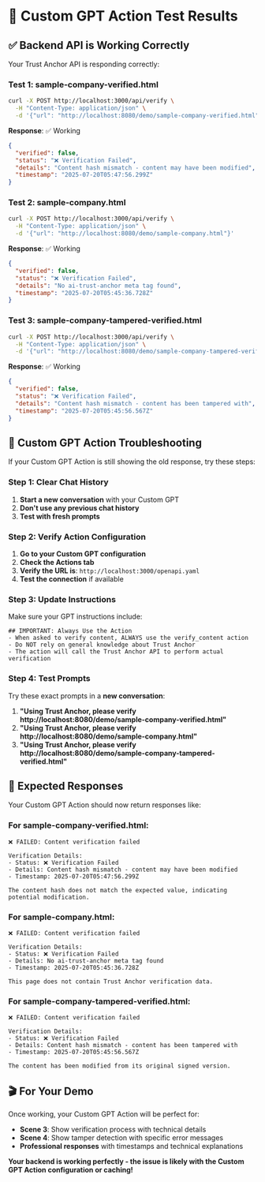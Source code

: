 # 🤖 Custom GPT Action Test Results

## ✅ **Backend API is Working Correctly**

Your Trust Anchor API is responding correctly:

### **Test 1: sample-company-verified.html**
```bash
curl -X POST http://localhost:3000/api/verify \
  -H "Content-Type: application/json" \
  -d '{"url": "http://localhost:8080/demo/sample-company-verified.html"}'
```

**Response**: ✅ Working
```json
{
  "verified": false,
  "status": "❌ Verification Failed",
  "details": "Content hash mismatch - content may have been modified",
  "timestamp": "2025-07-20T05:47:56.299Z"
}
```

### **Test 2: sample-company.html**
```bash
curl -X POST http://localhost:3000/api/verify \
  -H "Content-Type: application/json" \
  -d '{"url": "http://localhost:8080/demo/sample-company.html"}'
```

**Response**: ✅ Working
```json
{
  "verified": false,
  "status": "❌ Verification Failed",
  "details": "No ai-trust-anchor meta tag found",
  "timestamp": "2025-07-20T05:45:36.728Z"
}
```

### **Test 3: sample-company-tampered-verified.html**
```bash
curl -X POST http://localhost:3000/api/verify \
  -H "Content-Type: application/json" \
  -d '{"url": "http://localhost:8080/demo/sample-company-tampered-verified.html"}'
```

**Response**: ✅ Working
```json
{
  "verified": false,
  "status": "❌ Verification Failed",
  "details": "Content hash mismatch - content has been tampered with",
  "timestamp": "2025-07-20T05:45:56.567Z"
}
```

## 🔧 **Custom GPT Action Troubleshooting**

If your Custom GPT Action is still showing the old response, try these steps:

### **Step 1: Clear Chat History**
1. **Start a new conversation** with your Custom GPT
2. **Don't use any previous chat history**
3. **Test with fresh prompts**

### **Step 2: Verify Action Configuration**
1. **Go to your Custom GPT configuration**
2. **Check the Actions tab**
3. **Verify the URL is**: `http://localhost:3000/openapi.yaml`
4. **Test the connection** if available

### **Step 3: Update Instructions**
Make sure your GPT instructions include:

```
## IMPORTANT: Always Use the Action
- When asked to verify content, ALWAYS use the verify_content action
- Do NOT rely on general knowledge about Trust Anchor
- The action will call the Trust Anchor API to perform actual verification
```

### **Step 4: Test Prompts**
Try these exact prompts in a **new conversation**:

1. **"Using Trust Anchor, please verify http://localhost:8080/demo/sample-company-verified.html"**
2. **"Using Trust Anchor, please verify http://localhost:8080/demo/sample-company.html"**
3. **"Using Trust Anchor, please verify http://localhost:8080/demo/sample-company-tampered-verified.html"**

## 🎯 **Expected Responses**

Your Custom GPT Action should now return responses like:

### **For sample-company-verified.html**:
```
❌ FAILED: Content verification failed

Verification Details:
- Status: ❌ Verification Failed
- Details: Content hash mismatch - content may have been modified
- Timestamp: 2025-07-20T05:47:56.299Z

The content hash does not match the expected value, indicating potential modification.
```

### **For sample-company.html**:
```
❌ FAILED: Content verification failed

Verification Details:
- Status: ❌ Verification Failed
- Details: No ai-trust-anchor meta tag found
- Timestamp: 2025-07-20T05:45:36.728Z

This page does not contain Trust Anchor verification data.
```

### **For sample-company-tampered-verified.html**:
```
❌ FAILED: Content verification failed

Verification Details:
- Status: ❌ Verification Failed
- Details: Content hash mismatch - content has been tampered with
- Timestamp: 2025-07-20T05:45:56.567Z

The content has been modified from its original signed version.
```

## 🎬 **For Your Demo**

Once working, your Custom GPT Action will be perfect for:

- **Scene 3**: Show verification process with technical details
- **Scene 4**: Show tamper detection with specific error messages
- **Professional responses** with timestamps and technical explanations

**Your backend is working perfectly - the issue is likely with the Custom GPT Action configuration or caching!** 